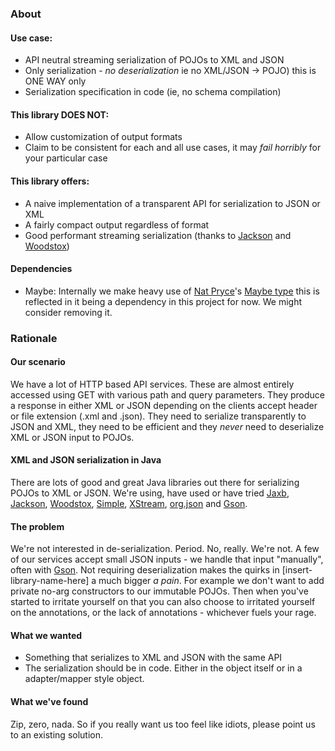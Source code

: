 ### About

#### Use case:
* API neutral streaming serialization of POJOs to XML and JSON
* Only serialization - _no deserialization_ ie no XML/JSON -> POJO) this is ONE WAY only
* Serialization specification in code (ie, no schema compilation)

#### This library DOES NOT:
* Allow customization of output formats
* Claim to be consistent for each and all use cases, it may _fail horribly_ for your particular case

#### This library offers:
* A naive implementation of a transparent API for serialization to JSON or XML
* A fairly compact output regardless of format
* Good performant streaming serialization (thanks to [Jackson](http://jackson.codehaus.org/) and [Woodstox](http://woodstox.codehaus.org/))

#### Dependencies
* Maybe: Internally we make heavy use of [Nat Pryce](http://www.natpryce.com/)'s [Maybe type](https://github.com/npryce/maybe-java) this is reflected in it being a dependency in this project for now. We might consider removing it.

### Rationale

#### Our scenario
We have a lot of HTTP based API services. These are almost entirely accessed using GET with various path and query parameters. They produce a response in either XML or JSON depending on the clients accept header or file extension (.xml and .json). They need to serialize transparently to JSON and XML, they need to be efficient and they _never_ need to deserialize XML or JSON input to POJOs.

#### XML and JSON serialization in Java
There are lots of good and great Java libraries out there for serializing POJOs to XML or JSON. We're using, have used or have tried [Jaxb](http://jaxb.java.net/), [Jackson](http://jackson.codehaus.org/), [Woodstox](http://woodstox.codehaus.org/), [Simple](http://simple.sourceforge.net/), [XStream](http://xstream.codehaus.org/), [org.json](http://www.json.org/java/index.html) and [Gson](http://code.google.com/p/google-gson/).

#### The problem
We're not interested in de-serialization. Period. No, really. We're not. A few of our services accept small JSON inputs - we handle that input "manually", often with [Gson](http://code.google.com/p/google-gson/).
Not requiring deserialization makes the quirks in [insert-library-name-here] a much bigger _a pain_. For example we don't want to add private no-arg constructors to our immutable POJOs. Then when you've started to irritate yourself on that you can also choose to irritated yourself on the annotations, or the lack of annotations - whichever fuels your rage.

#### What we wanted
* Something that serializes to XML and JSON with the same API
* The serialization should be in code. Either in the object itself or in a adapter/mapper style object.

#### What we've found
Zip, zero, nada. So if you really want us too feel like idiots, please point us to an existing solution.
